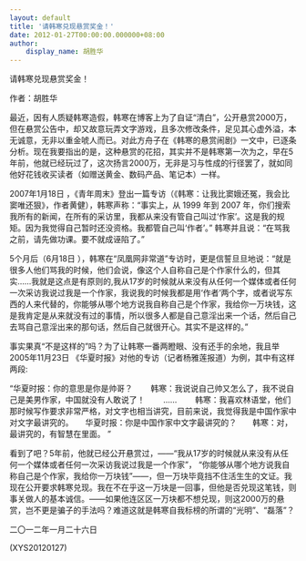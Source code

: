 ```yaml
---
layout: default
title: '请韩寒兑现悬赏奖金！'
date: 2012-01-27T00:00:00.000000+08:00
author:
    display_name: 胡胜华
---
```


请韩寒兑现悬赏奖金！

作者：胡胜华

最近，因有人质疑韩寒造假，韩寒在博客上为了自证“清白”，公开悬赏2000万，但在悬赏公告中，却又故意玩弄文字游戏，且多次修改条件，足见其心虚外溢，本无诚意，无非以重金唬人而已。对此方舟子在《韩寒的悬赏闹剧》一文中，已逐条分析。现在我要指出的是，这种悬赏的花招，其实并不是韩寒第一次为之，早在5年前，他就已经玩过了，这次扬言2000万，无非是习与性成的行径罢了，就如同他好花钱收买读者（如赠送黄金、数码产品、笔记本）一样。

2007年1月18日 ，《青年周末》登出一篇专访（《韩寒：让我比窦娥还冤，我会比窦唯还狠》，作者黄健），韩寒声称：“事实上，从 1999 年到 2007 年，你们搜索我所有的新闻，在所有的采访里，我都从来没有管自己叫过‘作家’。这是我的规矩。因为我觉得自己暂时还没资格。我都管自己叫‘作者’。” 韩寒并且说：“在骂我之前，请先做功课。要不就成诬陷了。”

5个月后（6月18日 ），韩寒在“凤凰网非常道”专访时，更是信誓旦旦地说：“就是很多人他们骂我的时候，他们会说，像这个人自称自己是个作家什么的，但其实……我就是这点是有原则的,我从17岁的时候就从来没有从任何一个媒体或者任何一次采访我说过我是一个作家，我说我的时候我都是用‘作者’两个字，或者说写东西的人来代替的，你能够从哪个地方说我自称自己是个作家，我给你一万块钱，这是我肯定是从来就没有过的事情，所以很多人都是自己意淫出来一个话，然后自己去骂自己意淫出来的那句话，然后自己就很开心。其实不是这样的。”

事实果真“不是这样的”吗？为了让韩寒一番两瞪眼、没有还手的余地，我且举2005年11月23日 《华夏时报》对他的专访（记者杨雅莲报道）为例，其中有这样两段:

“华夏时报：你的意思是你是帅哥？ 　　韩寒：我说说自己帅又怎么了，我不说自己是美男作家，中国就没有人敢说了！ 　　…… 　　韩寒：我喜欢林语堂，他们那时候写作要求非常严格，对文字也相当讲究，目前来说，我觉得我是中国作家中对文字最讲究的。　　华夏时报：你是中国作家中文字最讲究的？　　韩寒：对，最讲究的，有智慧在里面。 ”

看到了吧？5年前，他就已经公开悬赏过，——“我从17岁的时候就从来没有从任何一个媒体或者任何一次采访我说过我是一个作家”， “你能够从哪个地方说我自称自己是个作家，我给你一万块钱”——，但一万块毕竟挡不住活生生的文证。我现在公开要求韩寒兑现。我在不在乎这一万块是一回事，但他是否兑现这笔钱，则事关做人的基本诚信。——如果他连区区一万块都不想兑现，则这2000万的悬赏，岂不更是骗子的手法吗？难道这就是韩寒自我标榜的所谓的“光明”、“磊落”？

二〇一二年一月二十六日

(XYS20120127)

